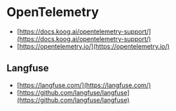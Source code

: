 # OpenTelemetry

- [https://docs.koog.ai/opentelemetry-support/](https://docs.koog.ai/opentelemetry-support/)
- [https://opentelemetry.io/](https://opentelemetry.io/)

## Langfuse

- [https://langfuse.com/](https://langfuse.com/)
- [https://github.com/langfuse/langfuse](https://github.com/langfuse/langfuse)
